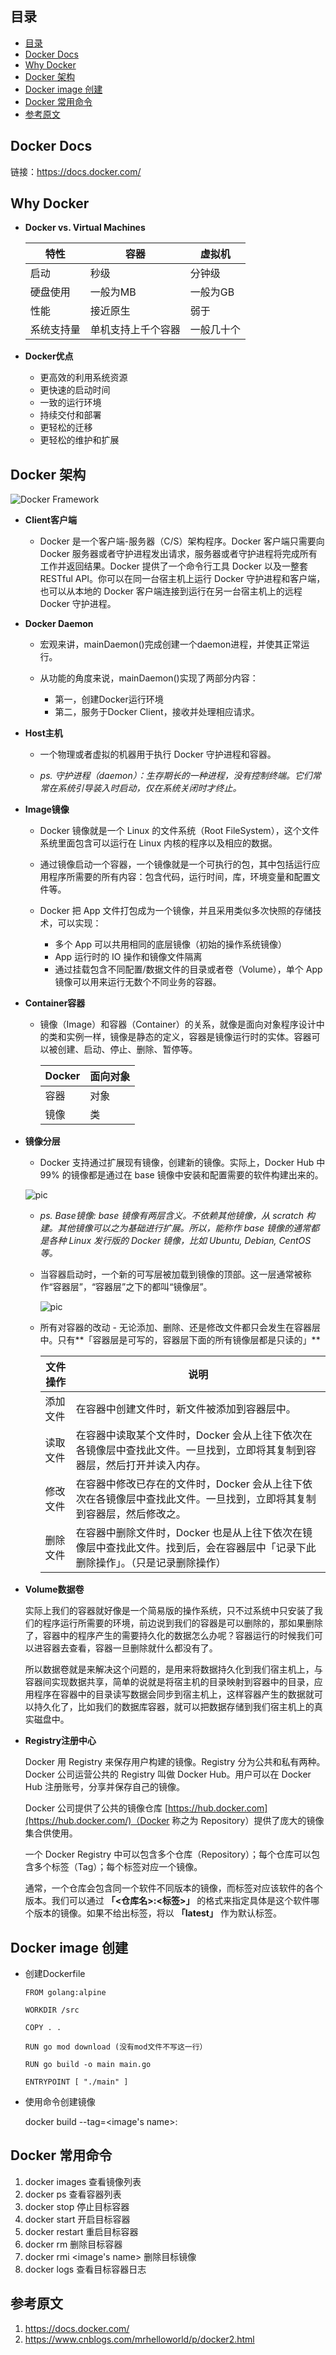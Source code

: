 ## 目录
- [目录](#目录)
- [Docker Docs](#docker-docs)
- [Why Docker](#why-docker)
- [Docker 架构](#docker-架构)
- [Docker image 创建](#docker-image-创建)
- [Docker 常用命令](#docker-常用命令)
- [参考原文](#参考原文)


## Docker Docs

链接：https://docs.docker.com/

## Why Docker

* **Docker vs. Virtual Machines**

    | 特性 | 容器 | 虚拟机 |
    | --- | --- | --- |
    | 启动 | 秒级 | 分钟级 |
    | 硬盘使用 | 一般为MB | 一般为GB |
    | 性能 | 接近原生 | 弱于 |
    | 系统支持量 | 单机支持上千个容器 | 一般几十个 |


* **Docker优点**

  - 更高效的利用系统资源
  - 更快速的启动时间
  - 一致的运行环境
  - 持续交付和部署
  - 更轻松的迁移
  - 更轻松的维护和扩展

## Docker 架构

![Docker Framework](/docker/images/7868545-060cc40d94102469.jpg)

* **Client客户端**

  * Docker 是一个客户端-服务器（C/S）架构程序。Docker 客户端只需要向 Docker 服务器或者守护进程发出请求，服务器或者守护进程将完成所有工作并返回结果。Docker 提供了一个命令行工具 Docker 以及一整套 RESTful API。你可以在同一台宿主机上运行 Docker 守护进程和客户端，也可以从本地的 Docker 客户端连接到运行在另一台宿主机上的远程 Docker 守护进程。

* **Docker Daemon**

  * 宏观来讲，mainDaemon()完成创建一个daemon进程，并使其正常运行。

  * 从功能的角度来说，mainDaemon()实现了两部分内容：

    - 第一，创建Docker运行环境
    - 第二，服务于Docker Client，接收并处理相应请求。

* **Host主机**

  * 一个物理或者虚拟的机器用于执行 Docker 守护进程和容器。

  * *ps. 守护进程（daemon）：生存期长的一种进程，没有控制终端。它们常常在系统引导装入时启动，仅在系统关闭时才终止。*

* **Image镜像**

  * Docker 镜像就是一个 Linux 的文件系统（Root FileSystem），这个文件系统里面包含可以运行在 Linux 内核的程序以及相应的数据。

  * 通过镜像启动一个容器，一个镜像就是一个可执行的包，其中包括运行应用程序所需要的所有内容：包含代码，运行时间，库，环境变量和配置文件等。

  * Docker 把 App 文件打包成为一个镜像，并且采用类似多次快照的存储技术，可以实现：

    - 多个 App 可以共用相同的底层镜像（初始的操作系统镜像）
    - App 运行时的 IO 操作和镜像文件隔离
    - 通过挂载包含不同配置/数据文件的目录或者卷（Volume），单个 App 镜像可以用来运行无数个不同业务的容器。

* **Container容器**

  * 镜像（Image）和容器（Container）的关系，就像是面向对象程序设计中的类和实例一样，镜像是静态的定义，容器是镜像运行时的实体。容器可以被创建、启动、停止、删除、暂停等。

    | Docker | 面向对象 |
    | --- | --- |
    | 容器 | 对象 |
    | 镜像 | 类 |

* **镜像分层**

  * Docker 支持通过扩展现有镜像，创建新的镜像。实际上，Docker Hub 中 99% 的镜像都是通过在 base 镜像中安装和配置需要的软件构建出来的。

  ![pic](https://mrhelloworld.com/resources/articles/docker/12180844322018196a29c55c8de4a2.png)

  * *ps. Base镜像: base 镜像有两层含义。不依赖其他镜像，从 scratch 构建。其他镜像可以之为基础进行扩展。所以，能称作 base 镜像的通常都是各种 Linux 发行版的 Docker 镜像，比如 Ubuntu, Debian, CentOS 等。*

  * 当容器启动时，一个新的可写层被加载到镜像的顶部。这一层通常被称作“容器层”，“容器层”之下的都叫“镜像层”。

    ![pic](https://mrhelloworld.com/resources/articles/docker/121808444920186f41cc40362cc7ef.png)

  * 所有对容器的改动 - 无论添加、删除、还是修改文件都只会发生在容器层中。只有**「容器层是可写的，容器层下面的所有镜像层都是只读的」**

    | 文件操作 | 说明 |
    | --- | --- |
    | 添加文件 | 在容器中创建文件时，新文件被添加到容器层中。 |
    | 读取文件 | 在容器中读取某个文件时，Docker 会从上往下依次在各镜像层中查找此文件。一旦找到，立即将其复制到容器层，然后打开并读入内存。 |
    | 修改文件 | 在容器中修改已存在的文件时，Docker 会从上往下依次在各镜像层中查找此文件。一旦找到，立即将其复制到容器层，然后修改之。 |
    | 删除文件 | 在容器中删除文件时，Docker 也是从上往下依次在镜像层中查找此文件。找到后，会在容器层中「记录下此删除操作」。（只是记录删除操作） |

* **Volume数据卷**

    实际上我们的容器就好像是一个简易版的操作系统，只不过系统中只安装了我们的程序运行所需要的环境，前边说到我们的容器是可以删除的，那如果删除了，容器中的程序产生的需要持久化的数据怎么办呢？容器运行的时候我们可以进容器去查看，容器一旦删除就什么都没有了。

    所以数据卷就是来解决这个问题的，是用来将数据持久化到我们宿主机上，与容器间实现数据共享，简单的说就是将宿主机的目录映射到容器中的目录，应用程序在容器中的目录读写数据会同步到宿主机上，这样容器产生的数据就可以持久化了，比如我们的数据库容器，就可以把数据存储到我们宿主机上的真实磁盘中。

* **Registry注册中心**

    Docker 用 Registry 来保存用户构建的镜像。Registry 分为公共和私有两种。Docker 公司运营公共的 Registry 叫做 Docker Hub。用户可以在 Docker Hub 注册账号，分享并保存自己的镜像。

    Docker 公司提供了公共的镜像仓库 [https://hub.docker.com](https://hub.docker.com/)（Docker 称之为 Repository）提供了庞大的镜像集合供使用。

    一个 Docker Registry 中可以包含多个仓库（Repository）；每个仓库可以包含多个标签（Tag）；每个标签对应一个镜像。

    通常，一个仓库会包含同一个软件不同版本的镜像，而标签对应该软件的各个版本。我们可以通过 **「<仓库名>:<标签>」** 的格式来指定具体是这个软件哪个版本的镜像。如果不给出标签，将以 **「latest」** 作为默认标签。

## Docker image 创建

* 创建Dockerfile

    ```
    FROM golang:alpine

    WORKDIR /src

    COPY . .

    RUN go mod download (没有mod文件不写这一行）

    RUN go build -o main main.go

    ENTRYPOINT [ "./main" ]
    ```

* 使用命令创建镜像

    docker build --tag=<image's name>:<tag>

## Docker 常用命令

1. docker images 查看镜像列表
2. docker ps 查看容器列表
3. docker stop <container ID> 停止目标容器
4. docker start <container ID> 开启目标容器
5. docker restart <container ID> 重启目标容器
6. docker rm <container ID> 删除目标容器
7. docker rmi <image's name> 删除目标镜像
8. docker logs <container ID> 查看目标容器日志


## 参考原文

1. https://docs.docker.com/
2. https://www.cnblogs.com/mrhelloworld/p/docker2.html
